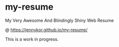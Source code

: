 # my-resume
 My Very Awesome And Blindingly Shiny Web Resume

 @ https://jennykor.github.io/my-resume/

This is a work in progress.
